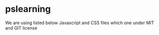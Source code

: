 pslearning
==========

We are using listed below Javascript and CSS files which one under MIT and GIT license
